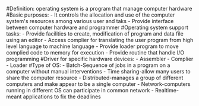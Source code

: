 #Definition: operating system is a program that manage computer hardware
#Basic purposes:
	- It controls the allocation and use of the computer system's resources among various user and taks
	- Provide interface between computer hardware and programmer
#Operating system support tasks:
	- Provide facilities to create, modification of program and data file using an editor
	- Access complier for translating the user program from high level language to machine language
	- Provide loader program to move complied code to memory for execution
	- Provide routine that handle I/O programming
#Driver for specific hardware devices:
 	- Assembler
	- Complier
	- Loader
#Type of OS:
	- Batch-Sequence of jobs in a program on a computer without manual interventions
	- Time sharing-allow many users to share the computer resource
	- Distributed-manages a group of different computers and make appear to be a single computer
	- Network-computers running in different OS can participate in common network
	- Realtime-meant applications to fix the deadlines

